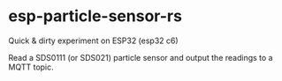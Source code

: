 # esp-particle-sensor-rs

Quick & dirty experiment on ESP32 (esp32 c6)

Read a SDS0111 (or SDS021) particle sensor and output the readings
to a MQTT topic.
